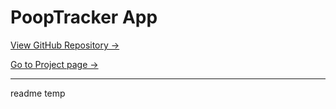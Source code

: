 # PoopTracker App
[View GitHub Repository ->](https://github.com/everdro1d/PoopTrackerApp/)

[Go to Project page ->](https://everdro1d.github.io/projects.html#poop-tracker-app)

---

readme temp
